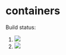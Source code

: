 # containers

Build status:

1. [![](https://github.com/NACB/containers/workflows/tests-fibonacci/badge.svg)](https://github.com/NACB/containers/actions?query=workflow%3Atests-fibonacci)
1. [![](https://github.com/NACB/containers/workflows/tests-range/badge.svg)](https://github.com/NACB/containers/actions?query=workflow%3Atests-range)
